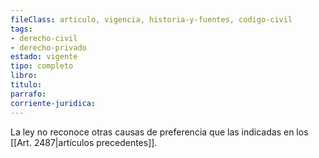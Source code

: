 ```yaml
---
fileClass: articulo, vigencia, historia-y-fuentes, codigo-civil
tags:
- derecho-civil
- derecho-privado
estado: vigente
tipo: completo
libro:
titulo:
parrafo:
corriente-juridica:
---
```

La ley no reconoce otras causas de preferencia que las indicadas en los [[Art. 2487|artículos precedentes]].
